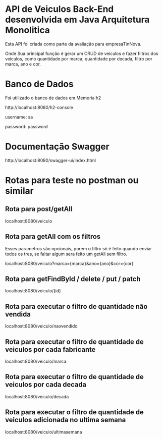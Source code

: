 # API de Veiculos Back-End desenvolvida em Java Arquitetura Monolitica

Esta API foi criada como parte da avaliação para empresaTinNova.

Onde Sua principal função é gerar um CRUD de veiculos e fazer filtros dos veiculos, como quantidade por marca, quantidade por decada,
filtro por marca, ano e cor.

# Banco de Dados

Foi utilizado o banco de dados em Memoria h2

http://localhost:8080/h2-console

 username: sa
 
 password: password

# Documentação Swagger

http://localhost:8080/swagger-ui/index.html

# Rotas para teste no postman ou similar

## Rota para post/getAll
localhost:8080/veiculo

## Rota para getAll com os filtros

Esses parametros são opcionais, porem o filtro só é feito quando enviar todos os tres, se faltar algum sera feito um getAll sem filtro.

localhost:8080/veiculo?marca={marca}&ano={ano}&cor={cor}

## Rota para getFindById / delete / put / patch 

localhost:8080/veiculo/{id}

## Rota para executar o filtro de quantidade não vendida

localhost:8080/veiculo/naovendido


## Rota para executar o filtro de quantidade de veiculos por cada fabricante

localhost:8080/veiculo/marca


## Rota para executar o filtro de quantidade de veiculos por cada decada

localhost:8080/veiculo/decada

## Rota para executar o filtro de quantidade de veiculos adicionada no ultima semana

localhost:8080/veiculo/ultimasemana



